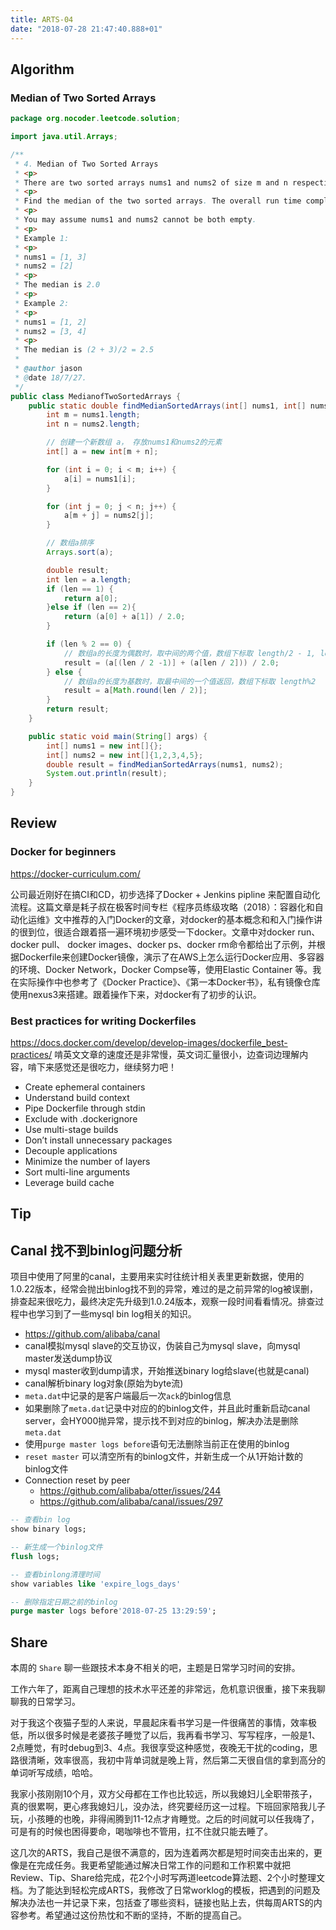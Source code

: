```yaml
---
title: ARTS-04
date: "2018-07-28 21:47:40.888+01"
---
```


## Algorithm

### Median of Two Sorted Arrays

```java
package org.nocoder.leetcode.solution;

import java.util.Arrays;

/**
 * 4. Median of Two Sorted Arrays
 * <p>
 * There are two sorted arrays nums1 and nums2 of size m and n respectively.
 * <p>
 * Find the median of the two sorted arrays. The overall run time complexity should be O(log (m+n)).
 * <p>
 * You may assume nums1 and nums2 cannot be both empty.
 * <p>
 * Example 1:
 * <p>
 * nums1 = [1, 3]
 * nums2 = [2]
 * <p>
 * The median is 2.0
 * <p>
 * Example 2:
 * <p>
 * nums1 = [1, 2]
 * nums2 = [3, 4]
 * <p>
 * The median is (2 + 3)/2 = 2.5
 *
 * @author jason
 * @date 18/7/27.
 */
public class MedianofTwoSortedArrays {
    public static double findMedianSortedArrays(int[] nums1, int[] nums2) {
        int m = nums1.length;
        int n = nums2.length;

        // 创建一个新数组 a， 存放nums1和nums2的元素
        int[] a = new int[m + n];

        for (int i = 0; i < m; i++) {
            a[i] = nums1[i];
        }

        for (int j = 0; j < n; j++) {
            a[m + j] = nums2[j];
        }

        // 数组a排序
        Arrays.sort(a);

        double result;
        int len = a.length;
        if (len == 1) {
            return a[0];
        }else if (len == 2){
            return (a[0] + a[1]) / 2.0;
        }

        if (len % 2 == 0) {
            // 数组a的长度为偶数时，取中间的两个值，数组下标取 length/2 - 1, length/2
            result = (a[(len / 2 -1)] + (a[len / 2])) / 2.0;
        } else {
            // 数组a的长度为基数时，取最中间的一个值返回，数组下标取 length%2
            result = a[Math.round(len / 2)];
        }
        return result;
    }

    public static void main(String[] args) {
        int[] nums1 = new int[]{};
        int[] nums2 = new int[]{1,2,3,4,5};
        double result = findMedianSortedArrays(nums1, nums2);
        System.out.println(result);
    }
}

```

## Review

### Docker for beginners
https://docker-curriculum.com/

公司最近刚好在搞CI和CD，初步选择了Docker + Jenkins pipline 来配置自动化流程。这篇文章是耗子叔在极客时间专栏《程序员练级攻略（2018）：容器化和自动化运维》文中推荐的入门Docker的文章，对docker的基本概念和和入门操作讲的很到位，很适合跟着搭一遍环境初步感受一下docker。文章中对docker run、docker pull、 docker images、docker ps、docker rm命令都给出了示例，并根据Dockerfile来创建Docker镜像，演示了在AWS上怎么运行Docker应用、多容器的环境、Docker Network，Docker Compse等，使用Elastic Container 等。我在实际操作中也参考了《Docker Practice》、《第一本Docker书》，私有镜像仓库使用nexus3来搭建。跟着操作下来，对docker有了初步的认识。

### Best practices for writing Dockerfiles
https://docs.docker.com/develop/develop-images/dockerfile_best-practices/
啃英文文章的速度还是非常慢，英文词汇量很小，边查词边理解内容，啃下来感觉还是很吃力，继续努力吧！
- Create ephemeral containers
- Understand build context
- Pipe Dockerfile through stdin
- Exclude with .dockerignore
- Use multi-stage builds
- Don’t install unnecessary packages
- Decouple applications
- Minimize the number of layers
- Sort multi-line arguments
- Leverage build cache

## Tip

## Canal 找不到binlog问题分析
项目中使用了阿里的canal，主要用来实时往统计相关表里更新数据，使用的1.0.22版本，经常会抛出binlog找不到的异常，难过的是之前异常的log被误删，排查起来很吃力，最终决定先升级到1.0.24版本，观察一段时间看看情况。排查过程中也学习到了一些mysql bin log相关的知识。
- https://github.com/alibaba/canal
- canal模拟mysql slave的交互协议，伪装自己为mysql slave，向mysql master发送dump协议
- mysql master收到dump请求，开始推送binary log给slave(也就是canal)
- canal解析binary log对象(原始为byte流)
- `meta.dat`中记录的是客户端最后一次`ack`的binlog信息
- 如果删除了`meta.dat`记录中对应的的binlog文件，并且此时重新启动canal server，会HY000抛异常，提示找不到对应的binlog，解决办法是删除`meta.dat`
- 使用`purge master logs before`语句无法删除当前正在使用的binlog
- `reset master` 可以清空所有的binlog文件，并新生成一个从1开始计数的binlog文件
- Connection reset by peer
  - https://github.com/alibaba/otter/issues/244
  - https://github.com/alibaba/canal/issues/297

```sql
-- 查看bin log
show binary logs;

-- 新生成一个binlog文件
flush logs;

-- 查看binlong清理时间
show variables like 'expire_logs_days'

-- 删除指定日期之前的binlog
purge master logs before'2018-07-25 13:29:59';
```
## Share

本周的 `Share` 聊一些跟技术本身不相关的吧，主题是日常学习时间的安排。

工作六年了，距离自己理想的技术水平还差的非常远，危机意识很重，接下来我聊聊我的日常学习。

对于我这个夜猫子型的人来说，早晨起床看书学习是一件很痛苦的事情，效率极低，所以很多时候是老婆孩子睡觉了以后，我再看书学习、写写程序，一般是1、2点睡觉，有时debug到3、4点。我很享受这种感觉，夜晚无干扰的coding，思路很清晰，效率很高，我初中背单词就是晚上背，然后第二天很自信的拿到高分的单词听写成绩，哈哈。

我家小孩刚刚10个月，双方父母都在工作也比较远，所以我媳妇儿全职带孩子，真的很累啊，更心疼我媳妇儿，没办法，终究要经历这一过程。下班回家陪我儿子玩，小孩睡的也晚，非得闹腾到11-12点才肯睡觉。之后的时间就可以任我嗨了，可是有的时候也困得要命，喝咖啡也不管用，扛不住就只能去睡了。

这几次的ARTS，我自己是很不满意的，因为连着两次都是短时间突击出来的，更像是在完成任务。我更希望能通过解决日常工作的问题和工作积累中就把Review、Tip、Share给完成，花2个小时写两道leetcode算法题、2个小时整理文档。为了能达到轻松完成ARTS，我修改了日常worklog的模板，把遇到的问题及解决办法也一并记录下来，包括查了哪些资料，链接也贴上去，供每周ARTS的内容参考。希望通过这份热忱和不断的坚持，不断的提高自己。

